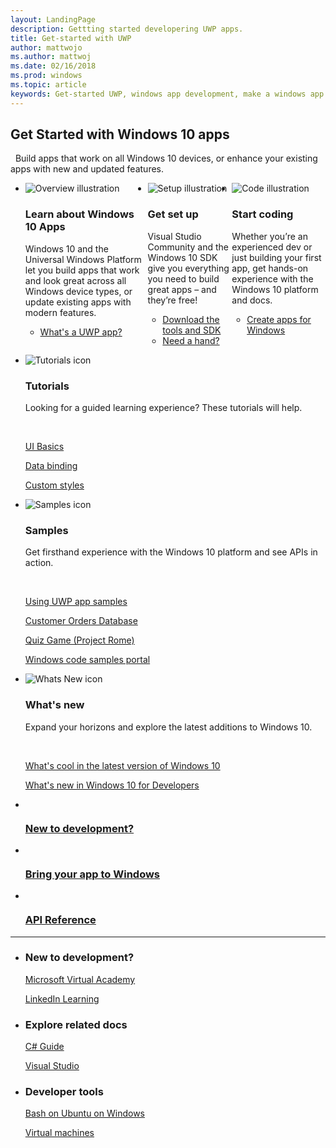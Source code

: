 ```yaml
---
layout: LandingPage
description: Gettting started developering UWP apps.
title: Get-started with UWP
author: mattwojo
ms.author: mattwoj
ms.date: 02/16/2018
ms.prod: windows
ms.topic: article
keywords: Get-started UWP, windows app development, make a windows app
---
```


## Get Started with Windows 10 apps 
 
Build apps that work on all Windows 10 devices, or enhance your existing apps with new and updated features.  
<br>
<ul class="cardsC panelContent" id="cardtypes-C" style="display: flex;">
   <li>
    <div class="cardSize">
        <div class="cardPadding">
            <div class="card">
                <div class="cardImageOuter">
                    <div class="cardImage bgdAccent1">
                        <img data-scaleimage="/media/illustrations/biztalk-developer-documentation-1.svg" alt="Overview illustration" />
                    </div>
                </div>
                <div class="cardText">
                    <h3>Learn about Windows 10 Apps</h3>
                    <p>Windows 10 and the Universal Windows Platform let you build apps that work and look great across all Windows device types, or update existing apps with modern features.</p>
                    <ul>
                      <li><a href="https://docs.microsoft.com/windows/uwp/get-started/whats-a-uwp">What's a UWP app?</a></li>
                    </ul>
                </div>
            </div>
        </div>
    </div>
  </li>
  <li>
    <div class="cardSize">
        <div class="cardPadding">
            <div class="card">
                <div class="cardImageOuter">
                    <div class="cardImage bgdAccent1">
                        <img data-scaleimage="/media/illustrations/biztalk-host-integration-install-configure.svg" alt="Setup illustration" />
                    </div>
                </div>
                <div class="cardText">
                    <h3>Get set up</h3>
                    <p>Visual Studio Community and the Windows 10 SDK give you everything you need to build great apps – and they’re free!</p>
                   <ul>
                    <li><a href="https://developer.microsoft.com/windows/downloads">Download the tools and SDK</a></li>
                    <li><a href="//docs.microsoft.com/windows/uwp/get-started/get-set-up">Need a hand?</a></li>
                  </ul>
                </div>
            </div>
        </div>
    </div>
  </li>
  <li>
    <div class="cardSize">
        <div class="cardPadding">
            <div class="card">
                <div class="cardImageOuter">
                    <div class="cardImage bgdAccent1">
                        <img data-scaleimage="/media/illustrations/team-services-dev-ops-test.svg" alt="Code illustration" />
                    </div>
                </div>
                <div class="cardText">
                    <h3>Start coding</h3>
                    <p>Whether you’re an experienced dev or just building your first app, get hands-on experience with the Windows 10 platform and docs.</p>
                   <ul>
                    <li><a href="..">Create apps for Windows</a></li>
                  </ul>
                </div>
            </div>
        </div>
    </div>
  </li>
</ul>  

<ul class="panelContent cardsF">
  <li>
    <div class="cardSize">
        <div class="cardPadding">
            <div class="card">
                <div class="cardImageOuter">
                    <div class="cardImage">
                        <img src="/media/common/i_tasks.svg" alt="Tutorials icon"/>
                    </div>
                </div>
                <div class="cardText">
                    <h3>Tutorials</h3>
                    <p>Looking for a guided learning experience? These tutorials will help.</p>
                    <br>
                    <p><a href="..">UI Basics</a></p>
                    <p><a href="..">Data binding</a></p>
                    <p><a href="..">Custom styles</a></p>
                </div>
            </div>
        </div>
    </div>
  </li>
  <li>
    <div class="cardSize">
        <div class="cardPadding">
            <div class="card">
                <div class="cardImageOuter">
                    <div class="cardImage">
                        <img src="/media/common/i_code-samples.svg" alt="Samples icon"/>
                    </div>
                </div>
                <div class="cardText">
                    <h3>Samples</h3>
                    <p>Get firsthand experience with the Windows 10 platform and see APIs in action.</p>
                    <br>
                    <p><a href="https://..">Using UWP app samples</a></p>
                    <p><a href="https://..">Customer Orders Database</a></p>
                    <p><a href="https://..">Quiz Game (Project Rome)</a></p>
                    <p><a href="https://..">Windows code samples portal</a></p>
                </div>
            </div>
        </div>
    </div>
  </li>
  <li>
    <div class="cardSize">
        <div class="cardPadding">
            <div class="card">
                <div class="cardImageOuter">
                    <div class="cardImage">
                        <img src="/media/common/i_whats-new.svg" alt="Whats New icon"/>
                    </div>
                </div>
                <div class="cardText">
                    <h3>What's new</h3>
                    <p>Expand your horizons and explore the latest additions to Windows 10.</p>
                    <br>
                    <p><a href="https://..">What's cool in the latest version of Windows 10</a></p>
                    <p><a href="https://..">What's new in Windows 10 for Developers</a></p>
                </div>
            </div>
        </div>
    </div>
  </li>
</ul>

<div class="container">
    <ul class="cardsY panelContent featuredContent">
        <li>
            <a href="//mva.microsoft.com/training-topics/c-app-development">
                <div class="cardSize">
                    <div class="cardPadding">
                        <div class="card">
                            <div class="cardImageOuter">
                                <div class="cardImage">
                                    <img data-hoverimage="/media/common/i_web.svg" src="/media/common/i_web-color.svg" alt="" />
                                </div>
                            </div>
                            <div class="cardText">
                                <h3>New to development?</h3>
                            </div>
                        </div>
                    </div>
                </div>
            </a>
        </li>
        <li>
            <a href="//developer.microsoft.com/windows/bridges">
                <div class="cardSize">
                    <div class="cardPadding">
                        <div class="card">
                            <div class="cardImageOuter">
                                <div class="cardImage">
                                    <img data-hoverimage="/media/hubs/windows/win_try-windows.svg" src="/media/hubs/windows/win_try-windows.png" alt="" />
                                </div>
                            </div>
                            <div class="cardText">
                                <h3>Bring your app to Windows</h3>
                            </div>
                        </div>
                    </div>
                </div>
            </a>
        </li>
        <li>
            <a href="//docs.microsoft.com/uwp/">
                <div class="cardSize">
                    <div class="cardPadding">
                        <div class="card">
                            <div class="cardImageOuter">
                                <div class="cardImage">
                                    <img data-hoverimage="/media/common/i_api.svg" src="/media/common/i_api-reference.svg" alt="" />
                                </div>
                            </div>
                            <div class="cardText">
                                <h3>API Reference</h3>
                            </div>
                        </div>
                    </div>
                </div>
            </a>
        </li>
    </ul>
</div>

---

<ul class="panelContent cardsW">
    <li>
        <div class="cardSize">
            <div class="cardPadding">
                <div class="card">
                    <div class="cardText">
                        <h3>New to development?</h3>
                        <p><a href="//mva.microsoft.com/training-topics/c-app-development">Microsoft Virtual Academy</a></p>
                        <p><a href="//www.linkedin.com/learning/learning-universal-windows-app-development/welcome">LinkedIn Learning</a></p>
                        </div>
                    </div>
                </div>
            </div>
    </li>
    <li>
        <div class="cardSize">
            <div class="cardPadding">
                <div class="card">
                    <div class="cardText">
                        <h3>Explore related docs</h3>
                        <p><a href="//docs.microsoft.com/dotnet/csharp/index">C# Guide</a></p>
                        <p><a href="//docs.microsoft.com/visualstudio/ide/">Visual Studio</a></p>
                    </div>
                </div>
            </div>
        </div>
    </li>
    <li>
        <div class="cardSize">
            <div class="cardPadding">
                <div class="card">
                    <div class="cardText">
                        <h3>Developer tools</h3>
                        <p><a href="..">Bash on Ubuntu on Windows</a></p>
                        <p><a href="//developer.microsoft.com/windows/downloads/virtual-machines">Virtual machines</a></p>
                    </div>
                </div>
            </div>
        </div>
    </li>
</ul>
